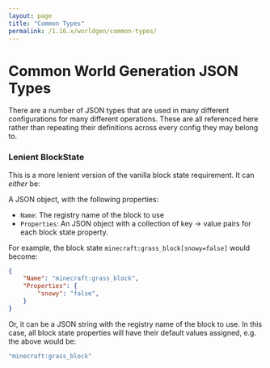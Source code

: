 ```yaml
---
layout: page
title: "Common Types"
permalink: /1.16.x/worldgen/common-types/
---
```


# Common World Generation JSON Types

There are a number of JSON types that are used in many different configurations for many different operations. These are all referenced here rather than repeating their definitions across every config they may belong to.

### Lenient BlockState

This is a more lenient version of the vanilla block state requirement. It can *either* be:

A JSON object, with the following properties:

- `Name`: The registry name of the block to use
- `Properties`: An JSON object with a collection of key -> value pairs for each block state property.

For example, the block state `minecraft:grass_block[snowy=false]` would become:

```json
{
    "Name": "minecraft:grass_block",
    "Properties": {
        "snowy": "false",
    }
}
```

Or, it can be a JSON string with the registry name of the block to use. In this case, all block state properties will have their default values assigned, e.g. the above would be:

```java
"minecraft:grass_block"
```

